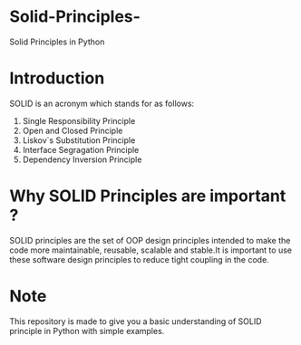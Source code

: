 # Solid-Principles-
Solid Principles in Python


# Introduction

SOLID is an acronym which stands for as follows:

1. Single Responsibility Principle
2. Open and Closed Principle
3. Liskov`s Substitution Principle
4. Interface Segragation Principle
5. Dependency Inversion Principle


# Why SOLID Principles are important ?

SOLID principles are the set of OOP design principles intended to make the code more maintainable, reusable, scalable and stable.It is important to use these software design principles to reduce tight coupling in the code.

# Note

This repository is made to give you a basic understanding of SOLID principle in Python with simple examples.
